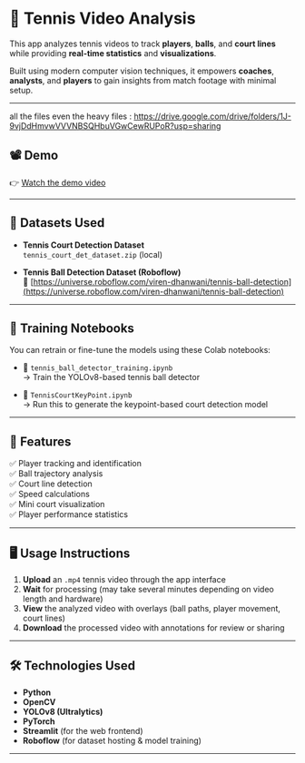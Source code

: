 # 🎾 Tennis Video Analysis

This app analyzes tennis videos to track **players**, **balls**, and **court lines** while providing **real-time statistics** and **visualizations**.

Built using modern computer vision techniques, it empowers **coaches**, **analysts**, and **players** to gain insights from match footage with minimal setup.

---
all the files even the heavy files : https://drive.google.com/drive/folders/1J-9vjDdHmvwVVVNBSQHbuVGwCewRUPoR?usp=sharing
## 📽️ Demo

👉 [Watch the demo video](https://drive.google.com/file/d/1VdAwLKoXmlXhQEFfOKBHm9hlzOozxRr8/view?usp=sharing)

---

## 📁 Datasets Used

- **Tennis Court Detection Dataset**  
  `tennis_court_det_dataset.zip` (local)

- **Tennis Ball Detection Dataset (Roboflow)**  
  🔗 [https://universe.roboflow.com/viren-dhanwani/tennis-ball-detection](https://universe.roboflow.com/viren-dhanwani/tennis-ball-detection)

---

## 🧠 Training Notebooks

You can retrain or fine-tune the models using these Colab notebooks:

- 📝 `tennis_ball_detector_training.ipynb`  
  → Train the YOLOv8-based tennis ball detector

- 📝 `TennisCourtKeyPoint.ipynb`  
  → Run this to generate the keypoint-based court detection model

---

## 🚀 Features

✅ Player tracking and identification  
✅ Ball trajectory analysis  
✅ Court line detection  
✅ Speed calculations  
✅ Mini court visualization  
✅ Player performance statistics

---

## 🖥️ Usage Instructions

1. **Upload** an `.mp4` tennis video through the app interface  
2. **Wait** for processing (may take several minutes depending on video length and hardware)  
3. **View** the analyzed video with overlays (ball paths, player movement, court lines)  
4. **Download** the processed video with annotations for review or sharing  

---

## 🛠 Technologies Used

- **Python**
- **OpenCV**
- **YOLOv8 (Ultralytics)**
- **PyTorch**
- **Streamlit** (for the web frontend)
- **Roboflow** (for dataset hosting & model training)

---


